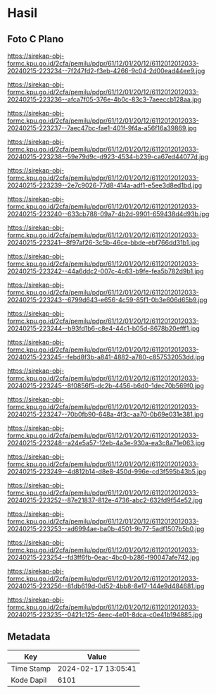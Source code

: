 # Hasil

## Foto C Plano

https://sirekap-obj-formc.kpu.go.id/2cfa/pemilu/pdpr/61/12/01/20/12/6112012012033-20240215-223234--7f247fd2-f3eb-4266-9c04-2d00ead44ee9.jpg

https://sirekap-obj-formc.kpu.go.id/2cfa/pemilu/pdpr/61/12/01/20/12/6112012012033-20240215-223236--afca7f05-376e-4b0c-83c3-7aeeccb128aa.jpg

https://sirekap-obj-formc.kpu.go.id/2cfa/pemilu/pdpr/61/12/01/20/12/6112012012033-20240215-223237--7aec47bc-fae1-401f-9f4a-a56f16a39869.jpg

https://sirekap-obj-formc.kpu.go.id/2cfa/pemilu/pdpr/61/12/01/20/12/6112012012033-20240215-223238--59e79d9c-d923-4534-b239-ca67ed44077d.jpg

https://sirekap-obj-formc.kpu.go.id/2cfa/pemilu/pdpr/61/12/01/20/12/6112012012033-20240215-223239--2e7c9026-77d8-414a-adf1-e5ee3d8ed1bd.jpg

https://sirekap-obj-formc.kpu.go.id/2cfa/pemilu/pdpr/61/12/01/20/12/6112012012033-20240215-223240--633cb788-09a7-4b2d-9901-659438d4d93b.jpg

https://sirekap-obj-formc.kpu.go.id/2cfa/pemilu/pdpr/61/12/01/20/12/6112012012033-20240215-223241--8f97af26-3c5b-46ce-bbde-ebf766dd31b1.jpg

https://sirekap-obj-formc.kpu.go.id/2cfa/pemilu/pdpr/61/12/01/20/12/6112012012033-20240215-223242--44a6ddc2-007c-4c63-b9fe-fea5b782d9b1.jpg

https://sirekap-obj-formc.kpu.go.id/2cfa/pemilu/pdpr/61/12/01/20/12/6112012012033-20240215-223243--6799d643-e656-4c59-85f1-0b3e606d65b9.jpg

https://sirekap-obj-formc.kpu.go.id/2cfa/pemilu/pdpr/61/12/01/20/12/6112012012033-20240215-223244--b93fd1b6-c8e4-44c1-b05d-8678b20efff1.jpg

https://sirekap-obj-formc.kpu.go.id/2cfa/pemilu/pdpr/61/12/01/20/12/6112012012033-20240215-223245--febd8f3b-a841-4882-a780-c857532053dd.jpg

https://sirekap-obj-formc.kpu.go.id/2cfa/pemilu/pdpr/61/12/01/20/12/6112012012033-20240215-223245--8f0856f5-dc2b-4456-b6d0-1dec70b569f0.jpg

https://sirekap-obj-formc.kpu.go.id/2cfa/pemilu/pdpr/61/12/01/20/12/6112012012033-20240215-223247--70b0fb90-648a-4f3c-aa70-0b69e031e381.jpg

https://sirekap-obj-formc.kpu.go.id/2cfa/pemilu/pdpr/61/12/01/20/12/6112012012033-20240215-223248--a24e5a57-12eb-4a3e-930a-ea3c8a71e063.jpg

https://sirekap-obj-formc.kpu.go.id/2cfa/pemilu/pdpr/61/12/01/20/12/6112012012033-20240215-223249--4d812b14-d8e8-450d-996e-cd3f595b43b5.jpg

https://sirekap-obj-formc.kpu.go.id/2cfa/pemilu/pdpr/61/12/01/20/12/6112012012033-20240215-223252--87e21837-812e-4736-abc2-632fd9f54e52.jpg

https://sirekap-obj-formc.kpu.go.id/2cfa/pemilu/pdpr/61/12/01/20/12/6112012012033-20240215-223253--ad6994ae-ba0b-4501-9b77-5adf1507b5b0.jpg

https://sirekap-obj-formc.kpu.go.id/2cfa/pemilu/pdpr/61/12/01/20/12/6112012012033-20240215-223254--fd3ff6fb-0eac-4bc0-b286-f90047afe742.jpg

https://sirekap-obj-formc.kpu.go.id/2cfa/pemilu/pdpr/61/12/01/20/12/6112012012033-20240215-223256--81db619d-0d52-4bb8-8e17-144e9d484681.jpg

https://sirekap-obj-formc.kpu.go.id/2cfa/pemilu/pdpr/61/12/01/20/12/6112012012033-20240215-223235--0421c125-4eec-4e01-8dca-c0e41b194885.jpg


## Metadata

| Key        | Value               |
| ---------- | ------------------- |
| Time Stamp | 2024-02-17 13:05:41 |
| Kode Dapil | 6101                |




